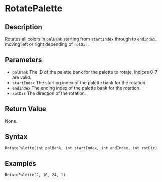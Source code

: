 # RotatePalette

## Description
Rotates all colors in `palBank` starting from `startIndex` through to `endIndex`, moving left or right depending of `rotDir`.

## Parameters
- `palBank`
The ID of the palette bank for the palette to rotate, indices 0-7 are valid.
- `startIndex`
The starting index of the palette bank for the rotation.
- `endIndex`
The ending index of the palette bank for the rotation.
- `rotDir`
The direction of the rotation.

## Return Value
None.

## Syntax
```
RotatePalette(int palBank, int startIndex, int endIndex, int rotDir)
```

## Examples
```
RotatePalette(2, 16, 24, 1)
```
